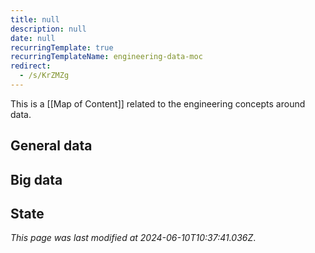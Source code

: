 ```yaml
---
title: null
description: null
date: null
recurringTemplate: true
recurringTemplateName: engineering-data-moc
redirect:
  - /s/KrZMZg
---
```


This is a [[Map of Content]] related to the engineering concepts around data.

## General data

## Big data

## State

_This page was last modified at 2024-06-10T10:37:41.036Z_.
